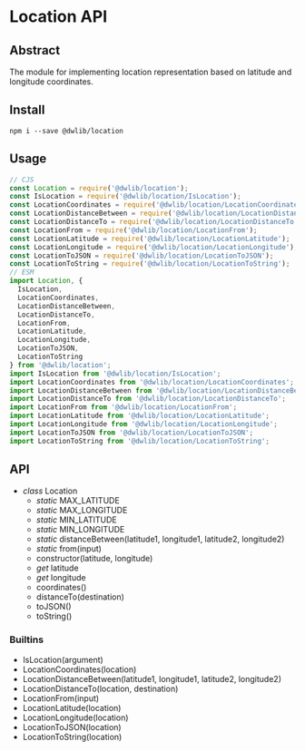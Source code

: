# Location API

## Abstract
The module for implementing location representation based on latitude and
longitude coordinates.

## Install
`npm i --save @dwlib/location`

## Usage
```javascript
// CJS
const Location = require('@dwlib/location');
const IsLocation = require('@dwlib/location/IsLocation');
const LocationCoordinates = require('@dwlib/location/LocationCoordinates');
const LocationDistanceBetween = require('@dwlib/location/LocationDistanceBetween');
const LocationDistanceTo = require('@dwlib/location/LocationDistanceTo');
const LocationFrom = require('@dwlib/location/LocationFrom');
const LocationLatitude = require('@dwlib/location/LocationLatitude');
const LocationLongitude = require('@dwlib/location/LocationLongitude');
const LocationToJSON = require('@dwlib/location/LocationToJSON');
const LocationToString = require('@dwlib/location/LocationToString');
// ESM
import Location, {
  IsLocation,
  LocationCoordinates,
  LocationDistanceBetween,
  LocationDistanceTo,
  LocationFrom,
  LocationLatitude,
  LocationLongitude,
  LocationToJSON,
  LocationToString
} from '@dwlib/location';
import IsLocation from '@dwlib/location/IsLocation';
import LocationCoordinates from '@dwlib/location/LocationCoordinates';
import LocationDistanceBetween from '@dwlib/location/LocationDistanceBetween';
import LocationDistanceTo from '@dwlib/location/LocationDistanceTo';
import LocationFrom from '@dwlib/location/LocationFrom';
import LocationLatitude from '@dwlib/location/LocationLatitude';
import LocationLongitude from '@dwlib/location/LocationLongitude';
import LocationToJSON from '@dwlib/location/LocationToJSON';
import LocationToString from '@dwlib/location/LocationToString';
```

## API
- *class* Location
  - *static* MAX_LATITUDE
  - *static* MAX_LONGITUDE
  - *static* MIN_LATITUDE
  - *static* MIN_LONGITUDE
  - *static* distanceBetween(latitude1, longitude1, latitude2, longitude2)
  - *static* from(input)
  - constructor(latitude, longitude)
  - *get* latitude
  - *get* longitude
  - coordinates()
  - distanceTo(destination)
  - toJSON()
  - toString()

### Builtins
- IsLocation(argument)
- LocationCoordinates(location)
- LocationDistanceBetween(latitude1, longitude1, latitude2, longitude2)
- LocationDistanceTo(location, destination)
- LocationFrom(input)
- LocationLatitude(location)
- LocationLongitude(location)
- LocationToJSON(location)
- LocationToString(location)
